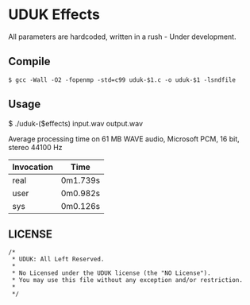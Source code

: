 # UDUK Effects

All parameters are hardcoded, written in a rush - Under development.

## Compile
```
$ gcc -Wall -O2 -fopenmp -std=c99 uduk-$1.c -o uduk-$1 -lsndfile
```

## Usage
$ ./uduk-($effects) input.wav output.wav

Average processing time on 61 MB WAVE audio, Microsoft PCM, 16 bit, stereo 44100 Hz

| Invocation    | Time      | 
| ------------- |:---------:| 
| real          | 0m1.739s  |
| user          | 0m0.982s  |
| sys           | 0m0.126s  |

## LICENSE

```
/*
 * UDUK: All Left Reserved.
 *
 * No Licensed under the UDUK license (the "NO License").  
 * You may use this file without any exception and/or restriction.
 *
 */
```	
	
	  
